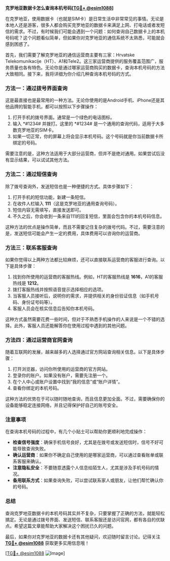 **克罗地亚数据卡怎么查询本机号码[[TG💪+ @esim1088](https://t.me/s/esim1088)]**

在克罗地亚，使用数据卡（也就是SIM卡）是日常生活中非常常见的事情。无论是本地人还是游客，很多人都会购买克罗地亚的数据卡来满足上网、打电话或者发短信的需求。不过，有时候我们可能会遇到一个问题：如何查询自己数据卡上的本机号码呢？这个问题看似简单，但如果你对克罗地亚的通信系统不太熟悉，可能就会感到困惑了。

首先，我们需要了解克罗地亚的通信运营商主要有三家：Hrvatske Telekomunikacije（HT）、A1和Tele2。这三家运营商提供的服务覆盖范围广，服务质量也各有特色。无论你是通过哪家运营商购买的数据卡，查询本机号码的方法大致相同。接下来，我将详细为你介绍几种查询本机号码的方式。

### 方法一：通过拨号界面查询

这是最直接也是最常用的一种方法。无论你使用的是Android手机、iPhone还是其他品牌的智能手机，都可以按照以下步骤操作：

1. 打开手机的拨号界面。通常是一个绿色的电话图标。
2. 输入 *#1234# 并拨打。这里的 *#1234# 是一个通用的查询代码，适用于大多数克罗地亚的SIM卡。
3. 如果一切正常，你的屏幕上将会显示本机号码。这个号码就是你当前数据卡所绑定的号码。

需要注意的是，这种方法适用于大部分运营商，但并不是绝对通用。如果尝试后没有显示结果，可以试试其他方法。

### 方法二：通过短信查询

除了拨号查询外，发送短信也是一种便捷的方式。具体步骤如下：

1. 打开手机的短信功能，新建一条短信。
2. 在收件人栏输入 **111**（这是克罗地亚的通用查询号码）。
3. 短信内容无需填写，直接发送即可。
4. 不久之后，你会收到一条来自111的回复短信，里面会包含你的本机号码信息。

这种方法的优点是操作简单，而且不需要记住复杂的拨号代码。不过，需要注意的是，发送短信可能会产生一定的费用，具体费用可以咨询你的运营商。

### 方法三：联系客服查询

如果你觉得以上两种方法都比较麻烦，还可以直接联系运营商的客服进行查询。以下是具体步骤：

1. 找到你所使用的运营商的客服热线。例如，HT的客服热线是 **1616**，A1的客服热线是 **1212**。
2. 拨打客服热线并按照语音提示选择相应的选项。
3. 当客服人员接听后，说明你的需求，并提供相关的身份验证信息（如手机号码、身份证号码等）。
4. 客服人员会在核实信息后告知你本机号码。

这种方式虽然需要花费一些时间，但对于不熟悉手机操作的人来说是一个不错的选择。此外，客服人员还能解答你在使用过程中遇到的其他问题。

### 方法四：通过运营商官网查询

随着互联网的发展，越来越多的人选择通过官方网站查询相关信息。以下是具体步骤：

1. 打开浏览器，访问你所使用的运营商的官方网站。
2. 登录你的账户。如果没有账户，需要先注册一个。
3. 在个人中心或账户设置中找到“我的信息”或“账户详情”。
4. 查看你绑定的本机号码。

这种方法的优势在于可以随时随地查询，而且信息更加全面。不过，需要确保你的设备能够稳定连接网络，并且记得保护好自己的账号安全。

### 注意事项

在查询本机号码的过程中，有几个小贴士可以帮助你更顺利地完成操作：

- **检查信号强度**：确保手机信号良好，尤其是在拨号或发送短信时，信号不好可能导致查询失败。
- **确认运营商**：如果你不确定自己使用的是哪家运营商，可以通过查看账单或联系客服来确认。
- **注意隐私安全**：不要随意透露个人信息给陌生人，尤其是涉及手机号码的情况。
- **备用联系方式**：如果查询失败，可以尝试联系家人或朋友，让他们帮忙确认你的号码。

### 总结

查询克罗地亚数据卡的本机号码其实并不复杂，只要掌握了正确的方法，就能轻松搞定。无论是通过拨号界面、发送短信、联系客服还是访问官网，都有各自的优缺点。希望这篇文章能帮助大家解决这个困扰已久的问题。

最后，如果你对克罗地亚的数据卡还有其他疑问，欢迎随时留言讨论。记得关注 **[TG💪+ @esim1088](https://t.me/s/esim1088)** 获取更多实用信息哦！

[[TG💪+ @esim1088](https://t.me/s/esim1088) ![Image](https://i.postimg.cc/4NQfJmqS/Snipaste-2025-05-13-00-14-12.png)]